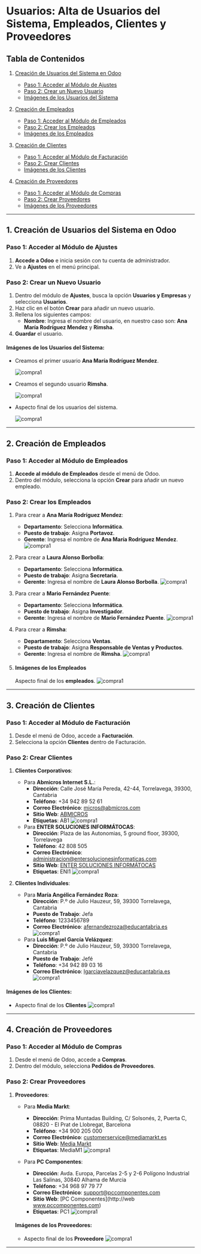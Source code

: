 # Usuarios: Alta de Usuarios del Sistema, Empleados, Clientes y Proveedores

## Tabla de Contenidos

1. [Creación de Usuarios del Sistema en Odoo](#1-creación-de-usuarios-del-sistema-en-odoo)  
   - [Paso 1: Acceder al Módulo de Ajustes](#paso-1-acceder-al-módulo-de-ajustes)  
   - [Paso 2: Crear un Nuevo Usuario](#paso-2-crear-un-nuevo-usuario)  
   - [Imágenes de los Usuarios del Sistema](#imágenes-de-los-usuarios-del-sistema)  

2. [Creación de Empleados](#2-creación-de-empleados)  
   - [Paso 1: Acceder al Módulo de Empleados](#paso-1-acceder-al-módulo-de-empleados)  
   - [Paso 2: Crear los Empleados](#paso-2-crear-los-empleados)  
   - [Imágenes de los Empleados](#imágenes-de-los-empleados)  

3. [Creación de Clientes](#3-creación-de-clientes)  
   - [Paso 1: Acceder al Módulo de Facturación](#paso-1-acceder-al-módulo-de-facturación)  
   - [Paso 2: Crear Clientes](#paso-2-crear-clientes)  
   - [Imágenes de los Clientes](#imágenes-de-los-clientes)  

4. [Creación de Proveedores](#4-creación-de-proveedores)  
   - [Paso 1: Acceder al Módulo de Compras](#paso-1-acceder-al-módulo-de-compras)  
   - [Paso 2: Crear Proveedores](#paso-2-crear-proveedores)  
   - [Imágenes de los Proveedores](#imágenes-de-los-proveedores)

---

## 1. Creación de Usuarios del Sistema en Odoo

### Paso 1: Acceder al Módulo de Ajustes

1. **Accede a Odoo** e inicia sesión con tu cuenta de administrador.
2. Ve a **Ajustes** en el menú principal.

### Paso 2: Crear un Nuevo Usuario

1. Dentro del módulo de **Ajustes**, busca la opción **Usuarios y Empresas** y selecciona **Usuarios**.
2. Haz clic en el botón **Crear** para añadir un nuevo usuario.
3. Rellena los siguientes campos:
   - **Nombre**: Ingresa el nombre del usuario, en nuestro caso son: **Ana María Rodríguez Mendez** y **Rimsha**.
4. **Guardar** el usuario.

#### Imágenes de los Usuarios del Sistema:
- Creamos el primer usuario **Ana María Rodríguez Mendez**.
  
  ![compra1](/site/img/1.png)
  
- Creamos el segundo usuario **Rimsha**.
  
  ![compra1](/site/img/4.png)

  
- Aspecto final de los usuarios del sistema.

  ![compra1](/site/img/5.png)


---

## 2. Creación de Empleados

### Paso 1: Acceder al Módulo de Empleados

1. **Accede al módulo de Empleados** desde el menú de Odoo.
2. Dentro del módulo, selecciona la opción **Crear** para añadir un nuevo empleado.

### Paso 2: Crear los Empleados

1. Para crear a **Ana María Rodríguez Mendez**:
   - **Departamento**: Selecciona **Informática**.
   - **Puesto de trabajo**: Asigna **Portavoz**.
   - **Gerente**: Ingresa el nombre de **Ana María Rodríguez Mendez**.
     ![compra1](/site/img/Ana-u.png)
2. Para crear a **Laura Alonso Borbolla**:
   - **Departamento**: Selecciona **Informática**.
   - **Puesto de trabajo**: Asigna **Secretaria**.
   - **Gerente**: Ingresa el nombre de **Laura Alonso Borbolla**.
     ![compra1](/site/img/laura-u.png)
3. Para crear a **Mario Fernández Puente**:
   - **Departamento**: Selecciona **Informática**.
   - **Puesto de trabajo**: Asigna **Investigador**.
   - **Gerente**: Ingresa el nombre de **Mario Fernández Puente**.
     ![compra1](/site/img/mario-u.png)
4. Para crear a **Rimsha**:
   - **Departamento**: Selecciona **Ventas**.
   - **Puesto de trabajo**: Asigna **Responsable de Ventas y Productos**.
   - **Gerente**: Ingresa el nombre de **Rimsha**.
     ![compra1](/site/img/rim-u.png)

     
6. #### Imágenes de los Empleados
   Aspecto final de los **empleados**.
   ![compra1](/site/img/empleados.png)

---

## 3. Creación de Clientes

### Paso 1: Acceder al Módulo de Facturación

1. Desde el menú de Odoo, accede a **Facturación**.
2. Selecciona la opción **Clientes** dentro de Facturación.

### Paso 2: Crear Clientes

1. **Clientes Corporativos**:
   - Para **Abmicros Internet S.L.**:
     - **Dirección**: Calle José María Pereda, 42-44, Torrelavega, 39300, Cantabria
     - **Teléfono**: +34 942 89 52 61
     - **Correo Electrónico**: micros@abmicros.com
     - **Sitio Web**: [ABMICROS](https://empresite.eleconomista.es/ABMICROS-INTERNET.html)
     - **Etiquetas**: AB1
       ![compra1](/site/img/abmicros.png)
   - Para **ENTER SOLUCIONES INFORMÁTOCAS**:
     - **Dirección**: Plaza de las Autonomias, 5 ground floor, 39300, Torrelavega
     - **Teléfono**: 42 808 505
     - **Correo Electrónico**: administracion@entersolucionesinformaticas.com
     - **Sitio Web**: [ENTER SOLUCIONES INFORMÁTOCAS](https://entersolucionesinformaticas.com/enter)
     - **Etiquetas**: ENI1
       ![compra1](/site/img/enter.png)

2. **Clientes Individuales**:
   - Para **María Angélica Fernández Roza**:
     - **Dirección**: P.º de Julio Hauzeur, 59, 39300 Torrelavega, Cantabria
     - **Puesto de Trabajo**: Jefa
     - **Teléfono**: 1233456789
     - **Correo Electrónico**: afernandezroza@educantabria.es
       ![compra1](/site/img/angelica.png)
   - Para **Luis Miguel García Velázquez**:
     - **Dirección**: P.º de Julio Hauzeur, 59, 39300 Torrelavega, Cantabria
     - **Puesto de Trabajo**: Jefé
     - **Teléfono**: +34 942 89 03 16
     - **Correo Electrónico**: lgarciavelazquez@educantabria.es
       ![compra1](/site/img/luis.png)

#### Imágenes de los Clientes:
- Aspecto final de los **Clientes**
  ![compra1](/site/img/clientes.png)

---

## 4. Creación de Proveedores

### Paso 1: Acceder al Módulo de Compras

1. Desde el menú de Odoo, accede a **Compras**.
2. Dentro del módulo, selecciona **Pedidos de Proveedores**.

### Paso 2: Crear Proveedores

1. **Proveedores**:
   - Para **Media Markt**:
     - **Dirección**: Prima Muntadas Building, C/ Solsonés, 2, Puerta C, 08820 - El Prat de Llobregat, Barcelona
     - **Teléfono**: +34 900 205 000
     - **Correo Electrónico**: customerservice@mediamarkt.es
     - **Sitio Web**: [Media Markt](https://www.mediamarkt.es/es)
     - **Etiquetas**: MediaM1
       ![compra1](/site/img/mm.png)

   - Para **PC Componentes**:
     - **Dirección**: Avda. Europa, Parcelas 2-5 y 2-6 Polígono Industrial Las Salinas, 30840 Alhama de Murcia
     - **Teléfono**: +34 968 97 79 77
     - **Correo Electrónico**: support@pccomponentes.com
     - **Sitio Web**: [PC Componentes](http://web www.pccomponentes.com)
     - **Etiquetas**: PC1
       ![compra1](/site/img/PC.png)

   #### Imágenes de los Proveedores:
   - Aspecto final de los **Proveedore**
     ![compra1](/site/img/proveedores.png)

---



